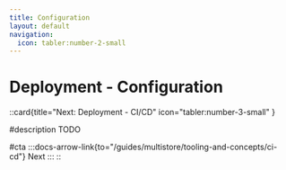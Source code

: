 ```yaml
---
title: Configuration
layout: default
navigation:
  icon: tabler:number-2-small
---
```


# Deployment - Configuration


::card{title="Next: Deployment - CI/CD" icon="tabler:number-3-small" }

#description
TODO

#cta
:::docs-arrow-link{to="/guides/multistore/tooling-and-concepts/ci-cd"}
Next
:::
::
